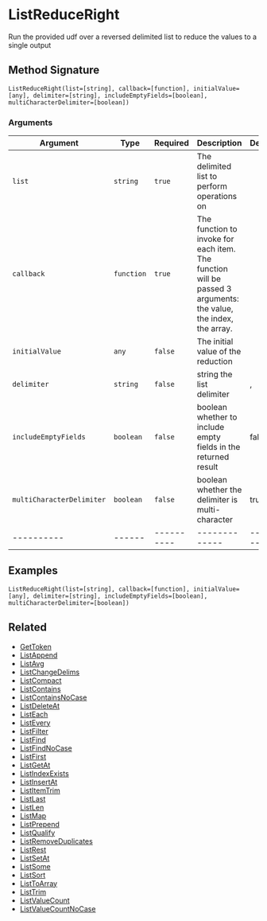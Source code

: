 # ListReduceRight

Run the provided udf over a reversed delimited list to reduce the values to a single output

## Method Signature

```
ListReduceRight(list=[string], callback=[function], initialValue=[any], delimiter=[string], includeEmptyFields=[boolean], multiCharacterDelimiter=[boolean])
```

### Arguments

| Argument                  | Type       | Required   | Description                                                                                                     | Default   |
| ------------------------- | ---------- | ---------- | --------------------------------------------------------------------------------------------------------------- | --------- |
| `list`                    | `string`   | `true`     | The delimited list to perform operations on                                                                     |           |
| `callback`                | `function` | `true`     | The function to invoke for each item. The function will be passed 3 arguments: the value, the index, the array. |           |
| `initialValue`            | `any`      | `false`    | The initial value of the reduction                                                                              |           |
| `delimiter`               | `string`   | `false`    | string the list delimiter                                                                                       | ,         |
| `includeEmptyFields`      | `boolean`  | `false`    | boolean whether to include empty fields in the returned result                                                  | false     |
| `multiCharacterDelimiter` | `boolean`  | `false`    | boolean whether the delimiter is multi-character                                                                | true      |
| ----------                | ------     | ---------- | -------------                                                                                                   | --------- |

## Examples

```
ListReduceRight(list=[string], callback=[function], initialValue=[any], delimiter=[string], includeEmptyFields=[boolean], multiCharacterDelimiter=[boolean])
```

## Related

* [GetToken](gettoken.md)
* [ListAppend](listappend.md)
* [ListAvg](listavg.md)
* [ListChangeDelims](listchangedelims.md)
* [ListCompact](listcompact.md)
* [ListContains](listcontains.md)
* [ListContainsNoCase](listcontainsnocase.md)
* [ListDeleteAt](listdeleteat.md)
* [ListEach](listeach.md)
* [ListEvery](listevery.md)
* [ListFilter](listfilter.md)
* [ListFind](listfind.md)
* [ListFindNoCase](listfindnocase.md)
* [ListFirst](listfirst.md)
* [ListGetAt](listgetat.md)
* [ListIndexExists](listindexexists.md)
* [ListInsertAt](listinsertat.md)
* [ListItemTrim](listitemtrim.md)
* [ListLast](listlast.md)
* [ListLen](listlen.md)
* [ListMap](listmap.md)
* [ListPrepend](listprepend.md)
* [ListQualify](listqualify.md)
* [ListRemoveDuplicates](listremoveduplicates.md)
* [ListRest](listrest.md)
* [ListSetAt](listsetat.md)
* [ListSome](listsome.md)
* [ListSort](listsort.md)
* [ListToArray](listtoarray.md)
* [ListTrim](listtrim.md)
* [ListValueCount](listvaluecount.md)
* [ListValueCountNoCase](listvaluecountnocase.md)
